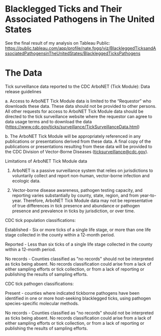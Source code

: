# Blacklegged Ticks and Their Associated Pathogens in The United States
See the final result of my analysis on Tableau Public: https://public.tableau.com/app/profile/nate.fogg/viz/BlackleggedTicksandAssociatedPathogensinTheUnitedStates/BlackleggedTicksPathogens

# The Data 
Tick surveillance data reported to the CDC ArboNET (Tick Module): Data release guidelines

a. Access to ArboNET Tick Module data is limited to the “Requestor” who downloads these data. These data should not be provided to other persons. All other requests for access to ArboNET Tick Module data should be directed to the tick surveillance website where the requestor can agree to data usage terms and to download the data (https://www.cdc.gov/ticks/surveillance/TickSurveillanceData.html)

b. The ArboNET Tick Module will be appropriately referenced in any publications or presentations derived from these data. A final copy of the publications or presentations resulting from these data will be provided to the CDC Division of Vector-Borne Diseases (ticksurveillance@cdc.gov).

Limitations of ArboNET Tick Module data

1. ArboNET is a passive surveillance system that relies on jurisdictions to voluntarily collect and report non-human, vector-borne infection and ecologic data.

2. Vector-borne disease awareness, pathogen testing capacity, and reporting varies substantially by county, state, region, and from year-to-year. Therefore, ArboNET Tick Module data may not be representative of true differences in tick presence and abundance or pathogen presence and prevalence in ticks by jurisdiction, or over time.

CDC tick population classifications:

Established - Six or more ticks of a single life stage, or more than one life stage collected in the county within a 12-month period.

Reported - Less than six ticks of a single life stage collected in the county within a 12-month period.

No records - Counties classified as "no records" should not be interpreted as ticks being absent. No records classification could arise from a lack of either sampling efforts or tick collection, or from a lack of reporting or publishing the results of sampling efforts.

CDC tick pathogen classifications:

Present - counties where indicated tickborne pathogens have been identified in one or more host-seeking blacklegged ticks, using pathogen species-specific molecular methods.

No records - Counties classified as "no records" should not be interpreted as ticks being absent. No records classification could arise from a lack of either sampling efforts or tick collection, or from a lack of reporting or publishing the results of sampling efforts.


